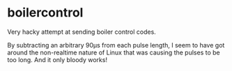 # boilercontrol
Very hacky attempt at sending boiler control codes.

By subtracting an arbitrary 90µs from each pulse length, I seem to have got around the non-realtime nature of Linux that was causing the pulses to be too long. And it only bloody works!
